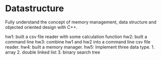# Datastructure
Fully understand the concept of memory management, data structure and objected oriented design with C++.

hw1: built a csv file reader with some calculation function
hw2: built a command line
hw3: combine hw1 and hw2 into a command line csv file reader.
hw4: built a memory manager.
hw5: Implement three data type.
        1. array
        2. double linked list
        3. binary search tree
